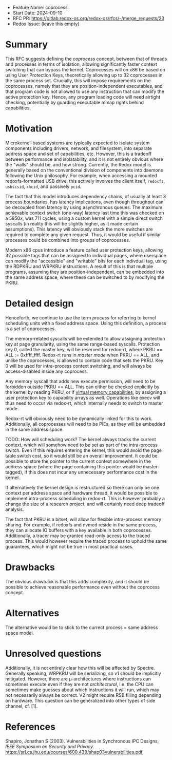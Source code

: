 - Feature Name: coprocess
- Start Date: 2024-09-10
- RFC PR: https://gitlab.redox-os.org/redox-os/rfcs/-/merge_requests/23
- Redox Issue: (leave this empty)

# Summary
[summary]: #summary

This RFC suggests defining the _coprocess_ concept, between that of threads and processes in terms of isolation, allowing significantly faster context switching that can bypass the kernel.
Coprocesses will on x86 be based on using User Protection Keys, theoretically allowing up to 32 coprocesses in the same process set.
Crucially, this will impose requirements on the coprocesses, namely that they are position-independent executables, and that program code is not allowed to use any instruction that can modify the active protection key.
Hence, any program loading code will need airtight checking, potentially by guarding executable mmap rights behind capabilities.

# Motivation
[motivation]: #motivation

Microkernel-based systems are typically expected to isolate system components including drivers, network, and filesystem, into separate address space and set of capabilities, etc.
However, this is a tradeoff between performance and isolatability, and it is not entirely obvious where the "walls" should be, and how strong.
Currently, the Redox model is generally based on the conventional division of components into daemons following the Unix philosophy.
For example, when accessing a mounted redoxfs-formatted USB drive, this actively involves the client itself, `redoxfs`, `usbscsid`, `xhcid`, and passively `pcid`.

The fact that this model introduces dependency chains, of usually at least 3 process boundaries, has latency implications, even though throughput can be decoupled from latency by using asynchronous queues.
The maximum achievable context switch (one-way) latency last time this was checked on a 5950x, was 711 cycles, using a custom kernel with a simple direct switch syscalls (in reality this will be slightly higher, as it made certain assumptions).
This latency will obviously stack the more switches are required to complete any given request.
Thus, it would be useful if similar processes could be combined into groups of coprocesses.

Modern x86 cpus introduce a feature called user protection keys, allowing 32 possible tags that can be assigned to individual pages, where userspace can modify the "accessible" and "writable" bits for each indivdual tag, using the RDPKRU and WRPKRU instructions.
A result of this is that multiple programs, assuming they are position-independent, can be embedded into the same address space, where these can be switched to by modifying the PKRU.

# Detailed design
[design]: #detailed-design

Henceforth, we continue to use the term _process_ for referring to kernel scheduling units with a fixed address space.
Using this definition, a process is a set of coprocesses.

The memory-related syscalls will be extended to allow assigning protection key at page granularity, using the same range-based syscalls.
Protection key 0, called the master key, will be reserved for redox-rt, where PKRU == ALL := 0xffff_ffff.
Redox-rt runs in _master mode_ when PKRU == ALL, and unlike the coprocesses, is allowed to contain code that sets the PKRU.
Key 0 will be used for intra-process context switching, and will always be access-disabled inside any coprocess.

Any memory syscall that adds new execute permission, will need to be forbidden outside PKRU == ALL.
This can either be checked explicitly by the kernel by reading PKRU, or if [virtual memory capabilities](https://gitlab.redox-os.org/redox-os/rfcs/-/merge_requests/22), by assigning a user protection key to capability arrays as well.
Operations like execv will thus need to occur via redox-rt, which internally needs to switch to master mode.

Redox-rt will obviously need to be dynamically linked for this to work.
Additionally, all coprocesses will need to be PIEs, as they will be embedded in the same address space.

TODO: How will scheduling work?
The kernel always tracks the current context, which will somehow need to be set as part of the intra-process switch.
Even if this requires entering the kernel, this would avoid the page table switch cost, so it would still be an overall improvement.
It could be possible to store the pointer to the current context somewhere in the address space (where the page containing this pointer would be master-tagged), if this does not incur any unnecessary performance cost in the kernel.

If alternatively the kernel design is restructured so there can only be one context per address space and hardware thread, it would be possible to implement intra-process scheduling in redox-rt.
This is however probably a change the size of a research project, and will certainly need deep tradeoff analysis.

The fact that PKRU is a bitset, will allow for flexible intra-process memory sharing.
For example, if redoxfs and nvmed reside in the same process, they can allocate IO buffers with a key available in both coprocesses.
Additionally, a tracer may be granted read-only access to the traced process.
This would however require the traced process to uphold the same guarantees, which might not be true in most practical cases.

# Drawbacks
[drawbacks]: #drawbacks

The obvious drawback is that this adds complexity, and it should be possible to achieve reasonable performance even without the coprocess concept.


# Alternatives
[alternatives]: #alternatives

The alternative would be to stick to the currect process = same address space model.

# Unresolved questions
[unresolved]: #unresolved-questions

Additionally, it is not entirely clear how this will be affected by Spectre.
Generally speaking, WRPKRU will be serializing, so v1 should be implicitly mitigated.
However, there are µ-architectures where instructions can sometimes execute even if they are not _architectural_, i.e. the CPU can sometimes make guesses about which instructions it will run, which may not necessarily always be correct.
V2 might require RSB filling depending on hardware.
This question can be generalized into other types of side channel, cf. [1].

# References

Shapiro, Jonathan S (2003). Vulnerabilities in Synchronous IPC Designs, _IEEE Symposium on Security and Privacy_. https://srl.cs.jhu.edu/courses/600.439/shap03vulnerabilities.pdf
